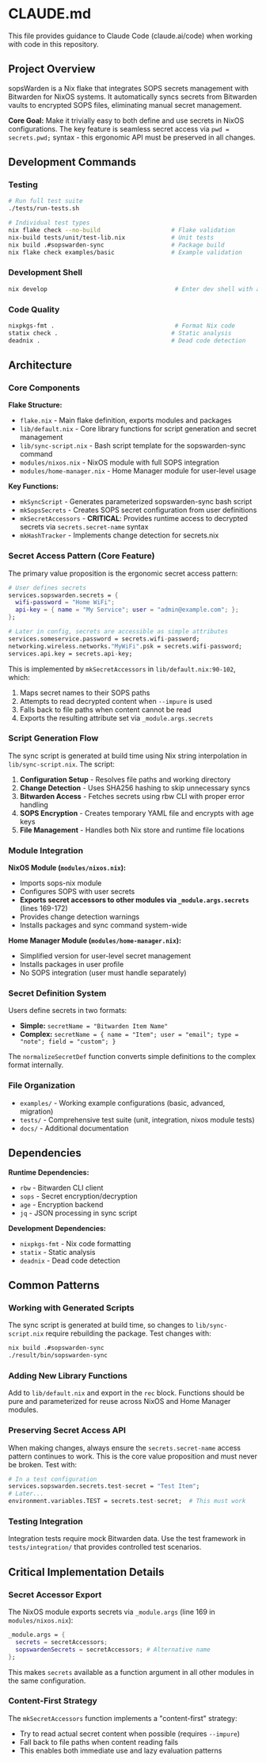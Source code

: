 # CLAUDE.md

This file provides guidance to Claude Code (claude.ai/code) when working with code in this repository.

## Project Overview

sopsWarden is a Nix flake that integrates SOPS secrets management with Bitwarden for NixOS systems. It automatically syncs secrets from Bitwarden vaults to encrypted SOPS files, eliminating manual secret management.

**Core Goal:** Make it trivially easy to both define and use secrets in NixOS configurations. The key feature is seamless secret access via `pwd = secrets.pwd;` syntax - this ergonomic API must be preserved in all changes.

## Development Commands

### Testing
```bash
# Run full test suite
./tests/run-tests.sh

# Individual test types
nix flake check --no-build                    # Flake validation
nix-build tests/unit/test-lib.nix             # Unit tests
nix build .#sopswarden-sync                   # Package build
nix flake check examples/basic                # Example validation
```

### Development Shell
```bash
nix develop                                    # Enter dev shell with all tools
```

### Code Quality
```bash
nixpkgs-fmt .                                  # Format Nix code
statix check .                                # Static analysis
deadnix .                                     # Dead code detection
```

## Architecture

### Core Components

**Flake Structure:**
- `flake.nix` - Main flake definition, exports modules and packages
- `lib/default.nix` - Core library functions for script generation and secret management
- `lib/sync-script.nix` - Bash script template for the sopswarden-sync command
- `modules/nixos.nix` - NixOS module with full SOPS integration
- `modules/home-manager.nix` - Home Manager module for user-level usage

**Key Functions:**
- `mkSyncScript` - Generates parameterized sopswarden-sync bash script
- `mkSopsSecrets` - Creates SOPS secret configuration from user definitions
- `mkSecretAccessors` - **CRITICAL**: Provides runtime access to decrypted secrets via `secrets.secret-name` syntax
- `mkHashTracker` - Implements change detection for secrets.nix

### Secret Access Pattern (Core Feature)

The primary value proposition is the ergonomic secret access pattern:

```nix
# User defines secrets
services.sopswarden.secrets = {
  wifi-password = "Home WiFi";
  api-key = { name = "My Service"; user = "admin@example.com"; };
};

# Later in config, secrets are accessible as simple attributes
services.someservice.password = secrets.wifi-password;
networking.wireless.networks."MyWiFi".psk = secrets.wifi-password;
services.api.key = secrets.api-key;
```

This is implemented by `mkSecretAccessors` in `lib/default.nix:90-102`, which:
1. Maps secret names to their SOPS paths
2. Attempts to read decrypted content when `--impure` is used
3. Falls back to file paths when content cannot be read
4. Exports the resulting attribute set via `_module.args.secrets`

### Script Generation Flow

The sync script is generated at build time using Nix string interpolation in `lib/sync-script.nix`. The script:

1. **Configuration Setup** - Resolves file paths and working directory
2. **Change Detection** - Uses SHA256 hashing to skip unnecessary syncs
3. **Bitwarden Access** - Fetches secrets using rbw CLI with proper error handling
4. **SOPS Encryption** - Creates temporary YAML file and encrypts with age keys
5. **File Management** - Handles both Nix store and runtime file locations

### Module Integration

**NixOS Module (`modules/nixos.nix`):**
- Imports sops-nix module
- Configures SOPS with user secrets
- **Exports secret accessors to other modules via `_module.args.secrets`** (lines 169-172)
- Provides change detection warnings
- Installs packages and sync command system-wide

**Home Manager Module (`modules/home-manager.nix`):**
- Simplified version for user-level secret management
- Installs packages in user profile
- No SOPS integration (user must handle separately)

### Secret Definition System

Users define secrets in two formats:
- **Simple:** `secretName = "Bitwarden Item Name"`
- **Complex:** `secretName = { name = "Item"; user = "email"; type = "note"; field = "custom"; }`

The `normalizeSecretDef` function converts simple definitions to the complex format internally.

### File Organization

- `examples/` - Working example configurations (basic, advanced, migration)
- `tests/` - Comprehensive test suite (unit, integration, nixos module tests)
- `docs/` - Additional documentation

## Dependencies

**Runtime Dependencies:**
- `rbw` - Bitwarden CLI client
- `sops` - Secret encryption/decryption
- `age` - Encryption backend
- `jq` - JSON processing in sync script

**Development Dependencies:**
- `nixpkgs-fmt` - Nix code formatting
- `statix` - Static analysis
- `deadnix` - Dead code detection

## Common Patterns

### Working with Generated Scripts
The sync script is generated at build time, so changes to `lib/sync-script.nix` require rebuilding the package. Test changes with:
```bash
nix build .#sopswarden-sync
./result/bin/sopswarden-sync
```

### Adding New Library Functions
Add to `lib/default.nix` and export in the `rec` block. Functions should be pure and parameterized for reuse across NixOS and Home Manager modules.

### Preserving Secret Access API
When making changes, always ensure the `secrets.secret-name` access pattern continues to work. This is the core value proposition and must never be broken. Test with:
```nix
# In a test configuration
services.sopswarden.secrets.test-secret = "Test Item";
# Later...
environment.variables.TEST = secrets.test-secret;  # This must work
```

### Testing Integration
Integration tests require mock Bitwarden data. Use the test framework in `tests/integration/` that provides controlled test scenarios.

## Critical Implementation Details

### Secret Accessor Export
The NixOS module exports secrets via `_module.args` (line 169 in `modules/nixos.nix`):
```nix
_module.args = { 
  secrets = secretAccessors;
  sopswardenSecrets = secretAccessors; # Alternative name
};
```

This makes `secrets` available as a function argument in all other modules in the same configuration.

### Content-First Strategy
The `mkSecretAccessors` function implements a "content-first" strategy:
- Try to read actual secret content when possible (requires `--impure`)
- Fall back to file paths when content reading fails
- This enables both immediate use and lazy evaluation patterns